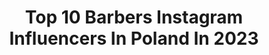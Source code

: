 ---
title: Top 10 Barbers Instagram Influencers In Poland In 2023
description: >-
  Find top barbers Instagram influencers in Poland in 2023. Most popular hashtags: #polishboy #barber #warszawa #weekend.
platform: Instagram
hits: 30
text_top: Discover the most popular Instagram profiles on inBeat.
text_bottom: Our search engine holds 30 Instagram influencers like this in Poland for you to collaborate.
profiles:
  - username: "den_cutting"
    fullname: >-
      𝗗𝗘𝗡𝗜𝗦 𝗡𝗔𝗥𝗬𝗞𝗢𝗩 🦂
    bio: >-
      BARBER/EDUCATOR @razurabarbershop WWA AMBASSADOR @captainfawcett DRAMATIC ACTOR 🎭 MODEL 📷 JEDI 🌱 BUSINESS denis@midnightissue.com 📩
    location: "Poland"
    followers: 93197
    engagement: 463
    commentsToLikes: 0.005628
    id: ck134f5o8w5ex0i194ryi1y8x
    verified: false
    hashtags: "#mensworld, #model, #mensfashionpost, #tattooer"
  - username: "olie_siiz"
    fullname: >-
      ❈ 𝗢𝗹𝗶𝗲 𝗦𝗶𝗶𝘇 ❈
    bio: >-
      ❈ Tattoo in Warsaw ❈ ❈ My Atelier @siiz.atelier ❈ ❈ oliesiiztattoo@gmail.com ❈ @eternalink @barber_dts @balm_tattoo ❈ Private account @oliesiiz ❈
    location: "Poland"
    followers: 184307
    engagement: 411
    commentsToLikes: 0.007736
    id: ck5hk68ahhv2w0i11f5wa2oqs
    verified: false
    hashtags: ""
  - username: "niester_house"
    fullname: >-
      𝐃𝐀𝐖𝐈𝐃 𝐍𝐈𝐄𝐒𝐓𝐄𝐑
    bio: >-
      ▪️Beardmodel 🧔🏻 ▪️ 👷🏼Gdansk, Poland 🇵🇱 ▪️🐶 @goldieretrevier ▪️Travel | Lifestyle | Fashion ▪️ dawidniester@gmail.com
    location: "Poland"
    followers: 27423
    engagement: 492
    commentsToLikes: 0.019317
    id: ck14hsr1iby1d0i19pyo5k9au
    verified: false
    hashtags: "#zdrowywybor, #mensfashion, #beard, #3city"
  - username: "dream_chaser1986"
    fullname: >-
      Przemysław Błędowski
    bio: >-
      ℙ𝕤𝕖𝕦𝕕o Colab: p.bledowski13@gmail.com #aktor 🎥 #menager 📈 #inwestor 💰 #podróżnik 🌍 #gymfreak 🦸‍♀️
    location: "Poland"
    followers: 14324
    engagement: 934
    commentsToLikes: 0.051677
    id: ck5cbluw0fp8n0i1147wtwce7
    verified: false
    hashtags: "#facet, #brodaty, #niedziela, #brodacz"
  - username: "glodnyswiata"
    fullname: >-
      Filip Turowski | GłodnyŚwiata
    bio: >-
      Najsmaczniejszy blog o podróżach i jedzeniu | warsztaty i wyjazdy kulinarne | podróż dookoła świata 📍 Madera | 🌎 57 #glodniswiata
    location: "Poland"
    followers: 20343
    engagement: 491
    commentsToLikes: 0.057798
    id: ck0ubgfr6ekly0i19t4yyriph
    verified: false
    hashtags: "#podr, #podroze, #malefashion, #traveltheworld"
  - username: "szymanskimma"
    fullname: >-
      Roman Szymański
    bio: >-
      @ksw_mma fighter Record 11:4 Czerwony Smok MACACO🐒 Gold Team 👊 BJJ black belt🤙@mariuszlinke 🙏 Co-owner 👉 @fame_tattoo_ Co-owner 👉 @fametattoobarber
    location: "Poland"
    followers: 46210
    engagement: 526
    commentsToLikes: 0.009756
    id: ck0u29adgzair0i19geh8v9pa
    verified: false
    hashtags: "#ksw, #tattoo, #mylife, #mma"
  - username: "twm_czerwin"
    fullname: >-
      twm_czerwin™
    bio: >-
      ▪️BOOKING: @maciejszulce +48 519 301 907 ▪️MANAGEMENT: +48 508 535 302
    location: "Poland"
    followers: 8428
    engagement: 876
    commentsToLikes: 0.011225
    id: ck5hp4eq9qqix0i11e51wsj5f
    verified: false
    hashtags: "#parkour, #ciemnastrefamixtape, #bonusrpk, #czerwin"
  - username: "kuba.kowalewski"
    fullname: >-
      Jakub Kowalewski
    bio: >-
      ▫️Szczecinek, Poland ▫️@sklep.sfd ➡️ -10% kod: kowalewski10 ᴛᴀᴋᴇ ᴛʜᴇ ʀɪꜱᴋ ᴏʀ ʟᴏꜱᴇ ᴛʜᴇ ᴄʜᴀɴᴄᴇ
    location: "Poland"
    followers: 13807
    engagement: 986
    commentsToLikes: 0.022411
    id: ckap7cy35jiwp0i78bkowazis
    verified: false
    hashtags: "#polishboy, #photoshoot, #koszalin, #wroclaw"
  - username: "ireneusz_pochwala"
    fullname: >-
      Ireneusz Pochwała
    bio: >-
      💻 OWNER https://catering-pochwala.com/ 🥇 World champion 2020 Fit-Model Ambasador SOUVRE 💜
    location: "Poland"
    followers: 15800
    engagement: 710
    commentsToLikes: 0.029167
    id: ck6tybtey2tgs0j71z4pl36nx
    verified: false
    hashtags: "#hair, #nice, #rozw, #gym"
  - username: "esey_o_silowni"
    fullname: >-
      Mateusz Kozłowski
    bio: >-
      Kierownik budowy, który wymyślił sobie, że będzie fit! 📧 eseyosilowni@gmail.com - „esey15” na @deadlift.company - „esey_fitmark” na @fitmark_polska _
    location: "Poland"
    followers: 16448
    engagement: 249
    commentsToLikes: 0.020361
    id: ck6tx8dk6welf0j71dvkp0fym
    verified: false
    hashtags: "#engineers, #remontdomu, #kierownikbudowy, #wiosna"
---